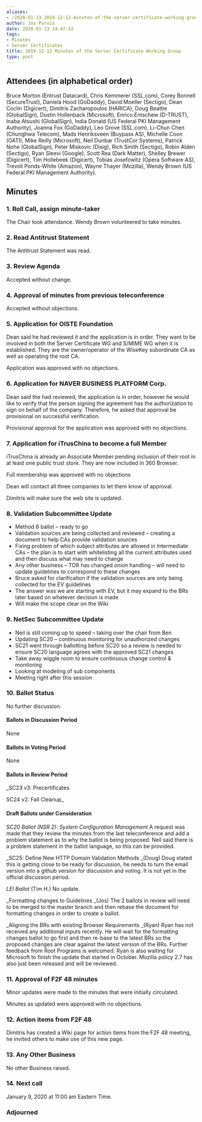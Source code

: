 ```yaml
---
aliases:
- /2020-01-13-2019-12-12-minutes-of-the-server-certificate-working-group/
author: Jos Purvis
date: 2020-01-13 14:47:52
tags:
- Minutes
- Server Certificates
title: 2019-12-12 Minutes of the Server Certificate Working Group
type: post
---
```


## Attendees (in alphabetical order) 

Bruce Morton (Entrust Datacard), Chris Kemmerer (SSL.com), Corey Bonnell (SecureTrust), Daniela Hood (GoDaddy), David Moeller (Sectigo), Dean Coclin (Digicert), Dimitris Zacharopoulos (HARICA), Doug Beattie (GlobalSign), Dustin Hollenback (Microsoft), Enrico Entschew (D-TRUST), Inaba Atsushi (GlobalSign), India Donald (US Federal PKI Management Authority), Joanna Fox (GoDaddy), Leo Grove (SSL.com), Li-Chun Chen (Chunghwa Telecom), Mads Henriksveen (Buypass AS), Michelle Coon (OATI), Mike Reilly (Microsoft), Neil Dunbar (TrustCor Systems), Patrick Nohe (GlobalSign), Peter Miskovic (Disig), Rich Smith (Sectigo), Robin Alden (Sectigo), Ryan Sleevi (Google), Scott Rea (Dark Matter), Shelley Brewer (Digicert), Tim Hollebeek (Digicert), Tobias Josefowitz (Opera Software AS), Trevoli Ponds-White (Amazon), Wayne Thayer (Mozilla), Wendy Brown (US Federal PKI Management Authority).

## Minutes



### 1. Roll Call, assign minute-taker



The Chair took attendance. Wendy Brown volunteered to take minutes.

### 2. Read Antitrust Statement



The Antitrust Statement was read.

### 3. Review Agenda



Accepted without change.

### 4. Approval of minutes from previous teleconference 

Accepted without objections.

### 5. Application for OISTE Foundation 

Dean said he had reviewed it and the application is in order. They want to be involved in both the Server Certificate WG and S/MIME WG when it is established. They are the owner/operator of the WiseKey subordinate CA as well as operating the root CA.

Application was approved with no objections.

### 6. Application for NAVER BUSINESS PLATFORM Corp. 

Dean said the had reviewed, the application is in order, however he would like to verify that the person signing the agreement has the authorization to sign on behalf of the company. Therefore, he asked that approval be provisional on successful verification.

Provisional approval for the application was approved with no objections.

### 7. Application for iTrusChina to become a full Member 

iTrusChina is already an Associate Member pending inclusion of their root in at least one public trust store. They are now included in 360 Browser.

Full membership was approved with no objections

Dean will contact all three companies to let them know of approval.

Dimitris will make sure the web site is updated.

### 8. Validation Subcommittee Update 

- Method 6 ballot – ready to go
- Validation sources are being collected and reviewed – creating a document to help CAs provide validation sources
- Fixing problem of which subject attributes are allowed in Intermediate CAs – the plan is to start with whitelisting all the current attributes used and then discuss what may need to change
- Any other business – TOR has changed onion handling – will need to update guidelines to correspond to these changes
- Bruce asked for clarification if the validation sources are only being collected for the EV guidelines
- The answer was we are starting with EV, but it may expand to the BRs later based on whatever decision is made
- Will make the scope clear on the Wiki

### 9. NetSec Subcommittee Update 

- Neil is still coming up to speed – taking over the chair from Ben
- Updating SC20 – continuous monitoring for unauthorized changes
- SC21 went through ballotting before SC20 so a review is needed to ensure SC20 language agrees with the approved SC21 changes
- Take away wiggle room to ensure continuous change control & monitoring
- Looking at modeling of sub components
- Meeting right after this session

### 10. Ballot Status 

No further discussion.

#### Ballots in Discussion Period



None

#### Ballots in Voting Period 

None

#### Ballots in Review Period 

\_SC23 v3: Precertificates

SC24 v2: Fall Cleanup\_

#### Draft Ballots under Consideration



_SC20 Ballot (NSR 2): System Configuration Management_
A request was made that they review the minutes from the last teleconference and add a problem statement as to why the ballot is being proposed. Neil said there is a problem statement in the ballot language, so this can be provided.

\_SC25: Define New HTTP Domain Validation Methods \_(Doug)
Doug stated this is getting close to be ready for discussion, he needs to turn the email version into a github version for discussion and voting. It is not yet in the official discussion period.

_LEI Ballot_ (Tim H.)
No update.

\_Formatting changes to Guidelines \_(Jos)
The 2 ballots in review will need to be merged to the master branch and then rebase the document for formatting changes in order to create a ballot.

\_Aligning the BRs with existing Browser Requirements \_(Ryan)
Ryan has not received any additional inputs recently. He will wait for the formatting changes ballot to go first and then re-base to the latest BRs so the proposed changes are clear against the latest version of the BRs. Further feedback from Root Programs is welcomed. Ryan is also waiting for Microsoft to finish the update that started in October. Mozilla policy 2.7 has also just been released and will be reviewed.

### 11. Approval of F2F 48 minutes 

Minor updates were made to the minutes that were initially circulated.

Minutes as updated were approved with no objections.

### 12. Action items from F2F 48 

Dimitris has created a Wiki page for action items from the F2F 48 meeting, he invited others to make use of this new page.

### 13. Any Other Business 

No other Business raised.

### 14. Next call 

January 9, 2020 at 11:00 am Eastern Time.

### Adjourned
